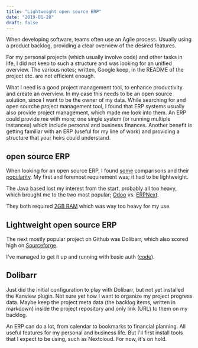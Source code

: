 ```yaml
---
title: "Lightweight open source ERP"
date: "2019-01-28"
draft: false
---
```



When developing software, teams often use an Agile process.
Usually using a product backlog, providing a clear overview of the desired features.

For my personal projects (which usually involve code) and other tasks in life,
I did not keep to such a structure and was looking for an unified overview.
The various notes; written, Google keep, in the README of the project etc.
are not efficient enough.

What I need is a good project management tool,
to enhance productivity and create an overview.
In my case this needs to be an open source solution,
since I want to be the owner of my data.
While searching for and open sourche project management tool,
I found that ERP systems usually also provide project management,
which made me look into them.
An ERP could provide me with more;
one single system (or running multiple instances)
which include personal and business finances.
Another benefit is getting familiar with an ERP (useful for my line of work)
and providing a structure that your heirs could understand.

## open source ERP

When looking for an open source ERP,
I found
[some](https://opensource.com/tools/enterprise-resource-planning)
comparisons
and their
[popularity](https://github.com/topics/erp).
My first and foremost requirement was; it had to be lightweight.

The Java based lost my interest from the start,
probably all too heavy,
which brought me to the two most popular;
[Odoo](https://www.odoo.com/groups/community-59/community-32937746)
vs.
[ERPNext](https://erpnext.org/blog/opensource/an-open-letter-to-the-odoo-community).


They both required
[2GB RAM](https://jwrober.github.io/erpnext_admin_guide/i-u-b/install)
which was way too heavy for my use.

## Lightweight open source ERP

The next mostly popular project on Github was Dolibarr,
which also scored high on
[Sourceforge](https://sourceforge.net/directory/business-enterprise/enterprise/erp/).

I've managed to get it up and running with basic auth
([code](https://github.com/svlentink/dockerfiles/blob/master/docker-compose/dolibarr/docker-compose.yml)).

## Dolibarr

Just did the initial configuration to play with Dolibarr,
but not yet installed the Kanview plugin.
Not sure yet how I want to organize my project progress data.
Maybe keep the project meta data (the backlog items, written in markdown)
inside the project repository
and only link (URL) to them on my backlog.

An ERP can do a lot,
from calendar to bookmarks to financial planning.
All useful features for my personal and business life.
But I'll first install tools that I expect to be using, such as Nextcloud.
For now, it's on hold.

